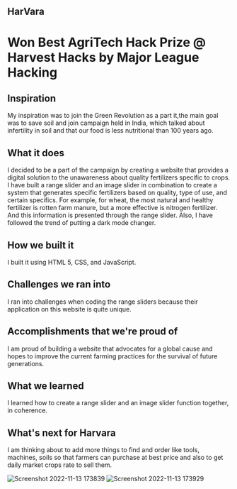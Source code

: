 ## HarVara 
# Won Best AgriTech Hack Prize @ Harvest Hacks by Major League Hacking 

## Inspiration
My inspiration was to join the Green Revolution as a part it,the main goal was to save soil and join campaign held in India, which talked about infertility in soil and that our food is less nutritional than 100 years ago.

## What it does
I decided to be a part of the campaign by creating a website that provides a digital solution to the unawareness about quality fertilizers specific to crops. I have built a range slider and an image slider in combination to create a system that generates specific fertilizers based on quality, type of use, and certain specifics. For example, for wheat, the most natural and healthy fertilizer is rotten farm manure, but a more effective is nitrogen fertilizer. And this information is presented through the range slider. Also, I have followed the trend of putting a dark mode changer.

## How we built it
I built it using HTML 5, CSS, and JavaScript.

## Challenges we ran into
I ran into challenges when coding the range sliders because their application on this website is quite unique.

## Accomplishments that we're proud of
I am proud of building a website that advocates for a global cause and hopes to improve the current farming practices for the survival of future generations.

## What we learned
I learned how to create a range slider and an image slider function together, in coherence.

## What's next for Harvara
I am thinking about to add more things to find and order like tools, machines, soils so that farmers can purchase at best price and also to get daily market crops rate to sell them.
 
![Screenshot 2022-11-13 173839](https://user-images.githubusercontent.com/78752052/201521428-cd8dce6c-0ef2-4d69-abe2-57b25f36d9c1.jpg)
![Screenshot 2022-11-13 173929](https://user-images.githubusercontent.com/78752052/201521498-07ed8849-63c9-4eff-9550-d3f9505961e1.jpg)
